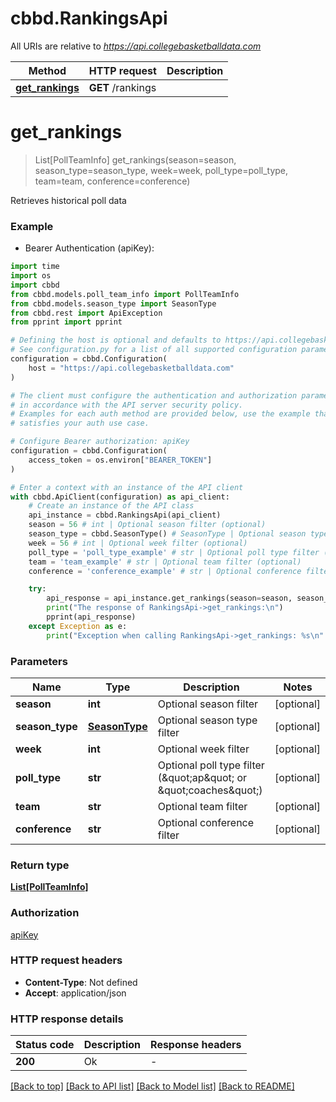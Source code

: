 # cbbd.RankingsApi

All URIs are relative to *https://api.collegebasketballdata.com*

Method | HTTP request | Description
------------- | ------------- | -------------
[**get_rankings**](RankingsApi.md#get_rankings) | **GET** /rankings | 


# **get_rankings**
> List[PollTeamInfo] get_rankings(season=season, season_type=season_type, week=week, poll_type=poll_type, team=team, conference=conference)



Retrieves historical poll data

### Example

* Bearer Authentication (apiKey):
```python
import time
import os
import cbbd
from cbbd.models.poll_team_info import PollTeamInfo
from cbbd.models.season_type import SeasonType
from cbbd.rest import ApiException
from pprint import pprint

# Defining the host is optional and defaults to https://api.collegebasketballdata.com
# See configuration.py for a list of all supported configuration parameters.
configuration = cbbd.Configuration(
    host = "https://api.collegebasketballdata.com"
)

# The client must configure the authentication and authorization parameters
# in accordance with the API server security policy.
# Examples for each auth method are provided below, use the example that
# satisfies your auth use case.

# Configure Bearer authorization: apiKey
configuration = cbbd.Configuration(
    access_token = os.environ["BEARER_TOKEN"]
)

# Enter a context with an instance of the API client
with cbbd.ApiClient(configuration) as api_client:
    # Create an instance of the API class
    api_instance = cbbd.RankingsApi(api_client)
    season = 56 # int | Optional season filter (optional)
    season_type = cbbd.SeasonType() # SeasonType | Optional season type filter (optional)
    week = 56 # int | Optional week filter (optional)
    poll_type = 'poll_type_example' # str | Optional poll type filter (\"ap\" or \"coaches\") (optional)
    team = 'team_example' # str | Optional team filter (optional)
    conference = 'conference_example' # str | Optional conference filter (optional)

    try:
        api_response = api_instance.get_rankings(season=season, season_type=season_type, week=week, poll_type=poll_type, team=team, conference=conference)
        print("The response of RankingsApi->get_rankings:\n")
        pprint(api_response)
    except Exception as e:
        print("Exception when calling RankingsApi->get_rankings: %s\n" % e)
```



### Parameters

Name | Type | Description  | Notes
------------- | ------------- | ------------- | -------------
 **season** | **int**| Optional season filter | [optional] 
 **season_type** | [**SeasonType**](.md)| Optional season type filter | [optional] 
 **week** | **int**| Optional week filter | [optional] 
 **poll_type** | **str**| Optional poll type filter (\&quot;ap\&quot; or \&quot;coaches\&quot;) | [optional] 
 **team** | **str**| Optional team filter | [optional] 
 **conference** | **str**| Optional conference filter | [optional] 

### Return type

[**List[PollTeamInfo]**](PollTeamInfo.md)

### Authorization

[apiKey](../README.md#apiKey)

### HTTP request headers

 - **Content-Type**: Not defined
 - **Accept**: application/json

### HTTP response details
| Status code | Description | Response headers |
|-------------|-------------|------------------|
**200** | Ok |  -  |

[[Back to top]](#) [[Back to API list]](../README.md#documentation-for-api-endpoints) [[Back to Model list]](../README.md#documentation-for-models) [[Back to README]](../README.md)

